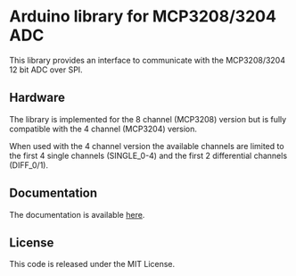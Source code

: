 # Arduino library for MCP3208/3204 ADC

This library provides an interface to communicate with the MCP3208/3204 12 bit ADC over SPI.

## Hardware

The library is implemented for the 8 channel (MCP3208) version but is fully
compatible with the 4 channel (MCP3204) version.

When used with the 4 channel version the available channels are limited to
the first 4 single channels (SINGLE_0-4) and the first 2 differential
channels (DIFF_0/1).

## Documentation

The documentation is available [here](https://labfruits.github.io/mcp3208/docs/html/).

## License

This code is released under the MIT License.
